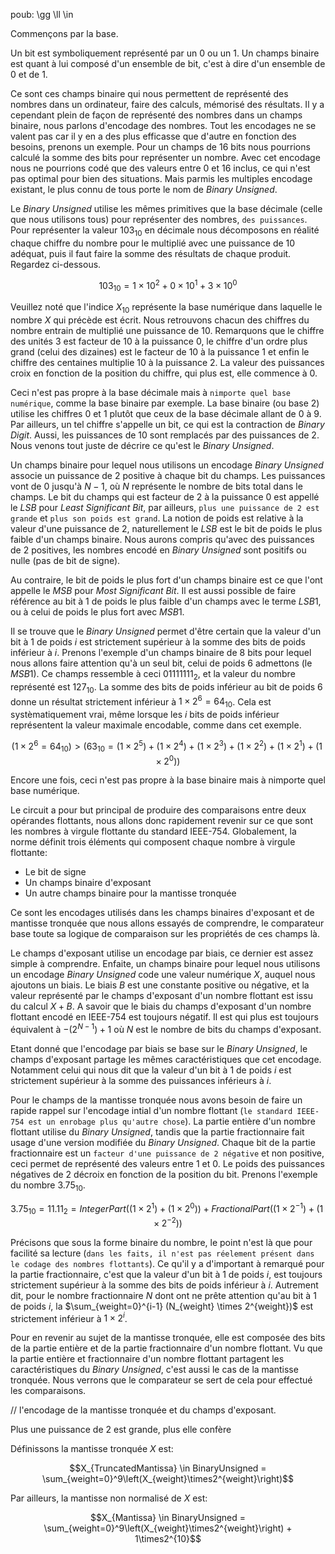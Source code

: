 poub:  \gg \ll \in 

Commençons par la base.

Un bit est symboliquement représenté par un $0$ ou un $1$.
Un champs binaire est quant à lui composé d'un ensemble de bit, c'est à dire d'un ensemble de $0$ et de $1$.

Ce sont ces champs binaire qui nous permettent de représenté des nombres dans un ordinateur, faire des calculs, mémorisé des résultats.
Il y a cependant plein de façon de représenté des nombres dans un champs binaire, nous parlons d'encodage des nombres.
Tout les encodages ne se valent pas car il y en a des plus efficasse que d'autre en fonction des besoins, prenons un exemple.
Pour un champs de $16$ bits nous pourrions calculé la somme des bits pour représenter un nombre.
Avec cet encodage nous ne pourrions codé que des valeurs entre $0$ et $16$ inclus, ce qui n'est pas optimal pour bien des situations.
Mais parmis les multiples encodage existant, le plus connu de tous porte le nom de $Binary$ $Unsigned$.

Le $Binary$ $Unsigned$ utilise les mêmes primitives que la base décimale (celle que nous utilisons tous) pour représenter des nombres, `des puissances`.
Pour représenter la valeur $103_{10}$ en décimale nous décomposons en réalité chaque chiffre du nombre pour le multiplié avec une puissance de $10$ adéquat, puis il faut faire la somme des résultats de chaque produit.
Regardez ci-dessous.

$$103_{10} = 1 \times 10^2 + 0 \times 10^1 + 3 \times 10^0$$

Veuillez noté que l'indice $X_{10}$ représente la base numérique dans laquelle le nombre $X$ qui précède est écrit.
Nous retrouvons chacun des chiffres du nombre entrain de multiplié une puissance de $10$.
Remarquons que le chiffre des unités $3$ est facteur de $10$ à la puissance $0$, le chiffre d'un ordre plus grand (celui des dizaines) est le facteur de $10$ à la puissance $1$ et enfin le chiffre des centaines multiplie $10$ à la puissance $2$.
La valeur des puissances croix en fonction de la position du chiffre, qui plus est, elle commence à $0$.

Ceci n'est pas propre à la base décimale mais à `nimporte quel base numérique`, comme la base binaire par exemple.
La base binaire (ou base $2$) utilise les chiffres $0$ et $1$ plutôt que ceux de la base décimale allant de $0$ à $9$.
Par ailleurs, un tel chiffre s'appelle un bit, ce qui est la contraction de $Binary$ $Digit$.
Aussi, les puissances de $10$ sont remplacés par des puissances de $2$.
Nous venons tout juste de décrire ce qu'est le $Binary$ $Unsigned$.

Un champs binaire pour lequel nous utilisons un encodage $Binary$ $Unsigned$ associe un puissance de $2$ positive à chaque bit du champs.
Les puissances vont de $0$ jusqu'à $N-1$, où $N$ représente le nombre de bits total dans le champs.
Le bit du champs qui est facteur de $2$ à la puissance $0$ est appellé le $LSB$ pour $Least$ $Significant$ $Bit$, par ailleurs, `plus une puissance de 2 est grande` et `plus son poids est grand`.
La notion de poids est relative à la valeur d'une puissance de $2$, naturellement le $LSB$ est le bit de poids le plus faible d'un champs binaire.
Nous aurons compris qu'avec des puissances de $2$ positives, les nombres encodé en $Binary$ $Unsigned$ sont positifs ou nulle (pas de bit de signe).

Au contraire, le bit de poids le plus fort d'un champs binaire est ce que l'ont appelle le $MSB$ pour $Most$ $Significant$ $Bit$.
Il est aussi possible de faire référence au bit à $1$ de poids le plus faible d'un champs avec le terme $LSB1$, ou à celui de poids le plus fort avec $MSB1$.

Il se trouve que le $Binary$ $Unsigned$ permet d'être certain que la valeur d'un bit à $1$ de poids $i$ est strictement supérieur à la somme des bits de poids inférieur à $i$.
Prenons l'exemple d'un champs binaire de $8$ bits pour lequel nous allons faire attention qu'à un seul bit, celui de poids $6$ admettons (le $MSB1$).
Ce champs ressemble à ceci $01111111_{2}$, et la valeur du nombre représenté est $127_{10}$.
La somme des bits de poids inférieur au bit de poids $6$ donne un résultat strictement inférieur à $1 \times 2^6 = 64_{10}$.
Cela est systèmatiquement vrai, même lorsque les $i$ bits de poids inférieur représentent la valeur maximale encodable, comme dans cet exemple.

$$(1 \times 2^6 = 64_{10}) \gt (63_{10} = (1 \times 2^5)+(1 \times 2^4)+(1 \times 2^3)+(1 \times 2^2)+(1 \times 2^1)+(1 \times 2^0))$$

Encore une fois, ceci n'est pas propre à la base binaire mais à nimporte quel base numérique.

Le circuit a pour but principal de produire des comparaisons entre deux opérandes flottants, nous allons donc rapidement revenir sur ce que sont les nombres à virgule flottante 
du standard IEEE-754.
Globalement, la norme définit trois éléments qui composent chaque nombre à virgule flottante:
- Le bit de signe
- Un champs binaire d'exposant
- Un autre champs binaire pour la mantisse tronquée

Ce sont les encodages utilisés dans les champs binaires d'exposant et de mantisse tronquée que nous allons essayés de comprendre, le comparateur base toute sa logique de comparaison sur les propriétés de ces champs là.

Le champs d'exposant utilise un encodage par biais, ce dernier est assez simple à comprendre.
Enfaite, un champs binaire pour lequel nous utilisons un encodage $Binary$ $Unsigned$ code une valeur numérique $X$, auquel nous ajoutons un biais.
Le biais $B$ est une constante positive ou négative, et la valeur représenté par le champs d'exposant d'un nombre flottant est issu du calcul $X+B$.
A savoir que le biais du champs d'exposant d'un nombre flottant encodé en IEEE-754 est toujours négatif.
Il est qui plus est toujours équivalent à $-\left(2^{N-1}\right)+1$ où $N$ est le nombre de bits du champs d'exposant.

Etant donné que l'encodage par biais se base sur le $Binary$ $Unsigned$, le champs d'exposant partage les mêmes caractéristiques que cet encodage.
Notamment celui qui nous dit que la valeur d'un bit à $1$ de poids $i$ est strictement supérieur à la somme des puissances inférieurs à $i$.

Pour le champs de la mantisse tronquée nous avons besoin de faire un rapide rappel sur l'encodage intial d'un nombre flottant (`le standard IEEE-754 est un enrobage plus qu'autre chose`).
La partie entière d'un nombre flottant utilise du $Binary$ $Unsigned$, tandis que la partie fractionnaire fait usage d'une version modifiée du $Binary$ $Unsigned$.
Chaque bit de la partie fractionnaire est un `facteur d'une puissance de 2 négative` et non positive, ceci permet de représenté des valeurs entre $1$ et $0$.
Le poids des puissances négatives de $2$ décroix en fonction de la position du bit.
Prenons l'exemple du nombre $3.75_{10}$.

$$3.75_{10} = 11.11_2 = IntegerPart((1 \times 2^1) + (1 \times 2^0)) + FractionalPart((1 \times 2^{-1}) + (1 \times 2^{-2}))$$

Précisons que sous la forme binaire du nombre, le point n'est là que pour facilité sa lecture (`dans les faits, il n'est pas réelement présent dans le codage des nombres flottants`).
Ce qu'il y a d'important à remarqué pour la partie fractionnaire, c'est que la valeur d'un bit à $1$ de poids $i$, est toujours strictement supérieur à la somme des bits de poids inférieur à $i$.
Autrement dit, pour le nombre fractionnaire $N$ dont ont ne prête attention qu'au bit à $1$ de poids $i$, la $\sum_{weight=0}^{i-1} (N_{weight} \times 2^{weight})$ est strictement inférieur à $1 \times 2^i$.

Pour en revenir au sujet de la mantisse tronquée, elle est composée des bits de la partie entière et de la partie fractionnaire d'un nombre flottant.
Vu que la partie entière et fractionnaire d'un nombre flottant partagent les caractéristiques du $Binary$ $Unsigned$, c'est aussi le cas de la mantisse tronquée.
Nous verrons que le comparateur se sert de cela pour effectué les comparaisons.



// l'encodage de la mantisse tronquée et du champs d'exposant.

Plus une puissance de $2$ est grande, plus elle confère 

Définissons la mantisse tronquée $X$ est: 

$$X_{TruncatedMantissa} \in BinaryUnsigned = \sum_{weight=0}^9\left(X_{weight}\times2^{weight}\right)$$

Par ailleurs, la mantisse non normalisé de $X$ est: 

$$X_{Mantissa} \in BinaryUnsigned = \sum_{weight=0}^9\left(X_{weight}\times2^{weight}\right) + 1\times2^{10}$$
